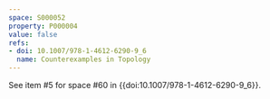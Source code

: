 ```yaml
---
space: S000052
property: P000004
value: false
refs:
- doi: 10.1007/978-1-4612-6290-9_6
  name: Counterexamples in Topology
---
```


See item #5 for space #60 in {{doi:10.1007/978-1-4612-6290-9_6}}.
